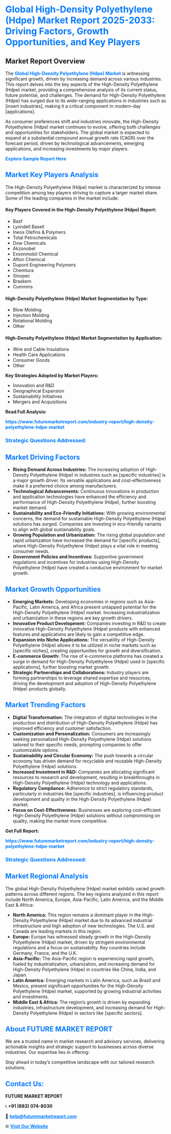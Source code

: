 <h1 style="color: #007BFF;">Global High-Density Polyethylene (Hdpe) Market Report 2025-2033: Driving Factors, Growth Opportunities, and Key Players</h1>

<section id="overview">
<h2>Market Report Overview</h2>
<p>The <a href="https://www.futuremarketreport.com/industry-report/high-density-polyethylene-hdpe-market" style="color: #007BFF; text-decoration: none;"><strong>Global High-Density Polyethylene (Hdpe) Market</strong></a> is witnessing significant growth, driven by increasing demand across various industries. This report delves into the key aspects of the High-Density Polyethylene (Hdpe) market, providing a comprehensive analysis of its current status, future potential, and challenges. The demand for High-Density Polyethylene (Hdpe) has surged due to its wide-ranging applications in industries such as [insert industries], making it a critical component in modern-day [applications].</p>
<p>As consumer preferences shift and industries innovate, the High-Density Polyethylene (Hdpe) market continues to evolve, offering both challenges and opportunities for stakeholders. The global market is expected to expand at a substantial compound annual growth rate (CAGR) over the forecast period, driven by technological advancements, emerging applications, and increasing investments by major players.</p>
</section>

<section id="overview">
<p><a href="https://www.futuremarketreport.com/request-sample/reportId=29995" style="color: #007BFF; text-decoration: none;"><strong>Explore Sample Report Here</strong></a></p>
</section>

<section id="key-players">
<h2 style="color: #007BFF;">Market Key Players Analysis</h2>
<p>The High-Density Polyethylene (Hdpe) market is characterized by intense competition among key players striving to capture a larger market share. Some of the leading companies in the market include:</p>
<h4>Key Players Covered in the High-Density Polyethylene (Hdpe) Report:</h4>
<ul><li>Basf</li><li>Lyondell Basell</li><li>Ineos Olefins &amp; Polymers</li><li>Total Petrochemicals</li><li>Dow Chemicals</li><li>Akzonobel</li><li>Exxonmobil Chemical</li><li>Afton Chemical</li><li>Dupont Engineering Polymers</li><li>Chemtura</li><li>Sinopec</li><li>Braskem</li><li>Cummins</li></ul>
<h4>High-Density Polyethylene (Hdpe) Market Segmentation by Type:</h4>
<ul><li>Blow Molding</li><li>Injection Molding</li><li>Rotational Molding</li><li>Other</li></ul>

<h4>High-Density Polyethylene (Hdpe) Market Segmentation by Application:</h4>
<ul><li>Wire and Cable Insulations</li><li>Health Care Applications</li><li>Consumer Goods</li><li>Other</li></ul>
<p><strong>Key Strategies Adopted by Market Players:</strong></p>
<ul>
<li>Innovation and R&D</li>
<li>Geographical Expansion</li>
<li>Sustainability Initiatives</li>
<li>Mergers and Acquisitions</li>
</ul>
</section>

<section>
<p><strong>Read Full Analysis: </strong></p><a href="https://www.futuremarketreport.com/industry-report/high-density-polyethylene-hdpe-market" style="color: #007BFF; text-decoration: none;"><strong>https://www.futuremarketreport.com/industry-report/high-density-polyethylene-hdpe-market</strong></a>
<h3 style="color: #007BFF;">Strategic Questions Addressed:</h3>
</section>

<section id="driving-factors">
<h2 style="color: #007BFF;">Market Driving Factors</h2>
<ul>
<li><strong>Rising Demand Across Industries:</strong> The increasing adoption of High-Density Polyethylene (Hdpe) in industries such as [specific industries] is a major growth driver. Its versatile applications and cost-effectiveness make it a preferred choice among manufacturers.</li>
<li><strong>Technological Advancements:</strong> Continuous innovations in production and application technologies have enhanced the efficiency and performance of High-Density Polyethylene (Hdpe), further boosting market demand.</li>
<li><strong>Sustainability and Eco-Friendly Initiatives:</strong> With growing environmental concerns, the demand for sustainable High-Density Polyethylene (Hdpe) solutions has surged. Companies are investing in eco-friendly variants to align with global sustainability goals.</li>
<li><strong>Growing Population and Urbanization:</strong> The rising global population and rapid urbanization have increased the demand for [specific products], where High-Density Polyethylene (Hdpe) plays a vital role in meeting consumer needs.</li>
<li><strong>Government Policies and Incentives:</strong> Supportive government regulations and incentives for industries using High-Density Polyethylene (Hdpe) have created a conducive environment for market growth.</li>
</ul>
</section>

<section id="growth-opportunities">
<h2 style="color: #007BFF;">Market Growth Opportunities</h2>
<ul>
<li><strong>Emerging Markets:</strong> Developing economies in regions such as Asia-Pacific, Latin America, and Africa present untapped potential for the High-Density Polyethylene (Hdpe) market. Increasing industrialization and urbanization in these regions are key growth drivers.</li>
<li><strong>Innovative Product Development:</strong> Companies investing in R&D to create innovative High-Density Polyethylene (Hdpe) products with enhanced features and applications are likely to gain a competitive edge.</li>
<li><strong>Expansion into Niche Applications:</strong> The versatility of High-Density Polyethylene (Hdpe) allows it to be utilized in niche markets such as [specific niches], creating opportunities for growth and diversification.</li>
<li><strong>E-commerce Growth:</strong> The rise of e-commerce platforms has created a surge in demand for High-Density Polyethylene (Hdpe) used in [specific applications], further boosting market growth.</li>
<li><strong>Strategic Partnerships and Collaborations:</strong> Industry players are forming partnerships to leverage shared expertise and resources, driving the development and adoption of High-Density Polyethylene (Hdpe) products globally.</li>
</ul>
</section>

<section id="trending-factors">
<h2 style="color: #007BFF;">Market Trending Factors</h2>
<ul>
<li><strong>Digital Transformation:</strong> The integration of digital technologies in the production and distribution of High-Density Polyethylene (Hdpe) has improved efficiency and customer satisfaction.</li>
<li><strong>Customization and Personalization:</strong> Consumers are increasingly seeking personalized High-Density Polyethylene (Hdpe) solutions tailored to their specific needs, prompting companies to offer customizable options.</li>
<li><strong>Sustainability and Circular Economy:</strong> The push towards a circular economy has driven demand for recyclable and reusable High-Density Polyethylene (Hdpe) solutions.</li>
<li><strong>Increased Investment in R&D:</strong> Companies are allocating significant resources to research and development, resulting in breakthroughs in High-Density Polyethylene (Hdpe) technology and applications.</li>
<li><strong>Regulatory Compliance:</strong> Adherence to strict regulatory standards, particularly in industries like [specific industries], is influencing product development and quality in the High-Density Polyethylene (Hdpe) market.</li>
<li><strong>Focus on Cost-Effectiveness:</strong> Businesses are exploring cost-efficient High-Density Polyethylene (Hdpe) solutions without compromising on quality, making the market more competitive.</li>
</ul>
</section>

<section>
<p><strong>Get Full Report: </strong></p><a href="https://www.futuremarketreport.com/industry-report/high-density-polyethylene-hdpe-market" style="color: #007BFF; text-decoration: none;"><strong>https://www.futuremarketreport.com/industry-report/high-density-polyethylene-hdpe-market</strong></a>
<h3 style="color: #007BFF;">Strategic Questions Addressed:</h3>
</section>


<section id="regional-analysis">
<h2 style="color: #007BFF;">Market Regional Analysis</h2>
<p>The global High-Density Polyethylene (Hdpe) market exhibits varied growth patterns across different regions. The key regions analyzed in this report include North America, Europe, Asia-Pacific, Latin America, and the Middle East & Africa:</p>
<ul>
<li><strong>North America:</strong> This region remains a dominant player in the High-Density Polyethylene (Hdpe) market due to its advanced industrial infrastructure and high adoption of new technologies. The U.S. and Canada are leading markets in this region.</li>
<li><strong>Europe:</strong> Europe has witnessed steady growth in the High-Density Polyethylene (Hdpe) market, driven by stringent environmental regulations and a focus on sustainability. Key countries include Germany, France, and the U.K.</li>
<li><strong>Asia-Pacific:</strong> The Asia-Pacific region is experiencing rapid growth, fueled by industrialization, urbanization, and increasing demand for High-Density Polyethylene (Hdpe) in countries like China, India, and Japan.</li>
<li><strong>Latin America:</strong> Emerging markets in Latin America, such as Brazil and Mexico, present significant opportunities for the High-Density Polyethylene (Hdpe) market, supported by growing industrial activities and investments.</li>
<li><strong>Middle East & Africa:</strong> The region’s growth is driven by expanding industries, infrastructure development, and increasing demand for High-Density Polyethylene (Hdpe) in sectors like [specific sectors].</li>
</ul>
</section>

<footer>
<h2 style="color: #007BFF;">About FUTURE MARKET REPORT</h2>
<p>We are a trusted name in market research and advisory services, delivering actionable insights and strategic support to businesses across diverse industries. Our expertise lies in offering:</p>

<p>Stay ahead in today’s competitive landscape with our tailored research solutions.</p>

<h2 style="color: #007BFF;">Contact Us:</h2>
<p><strong>FUTURE MARKET REPORT</strong></p>
<p>📞 <strong>+91 (883) 074-8030</strong></p>
<p>📧 <strong><a href="mailto:help@futuremarketreport.com" style="color: #007BFF;">help@futuremarketreport.com</a></strong></p>
<p>🌐 <strong><a href="https://www.futuremarketreport.com/" style="color: #007BFF;">Visit Our Website</a></strong></p>
</footer>